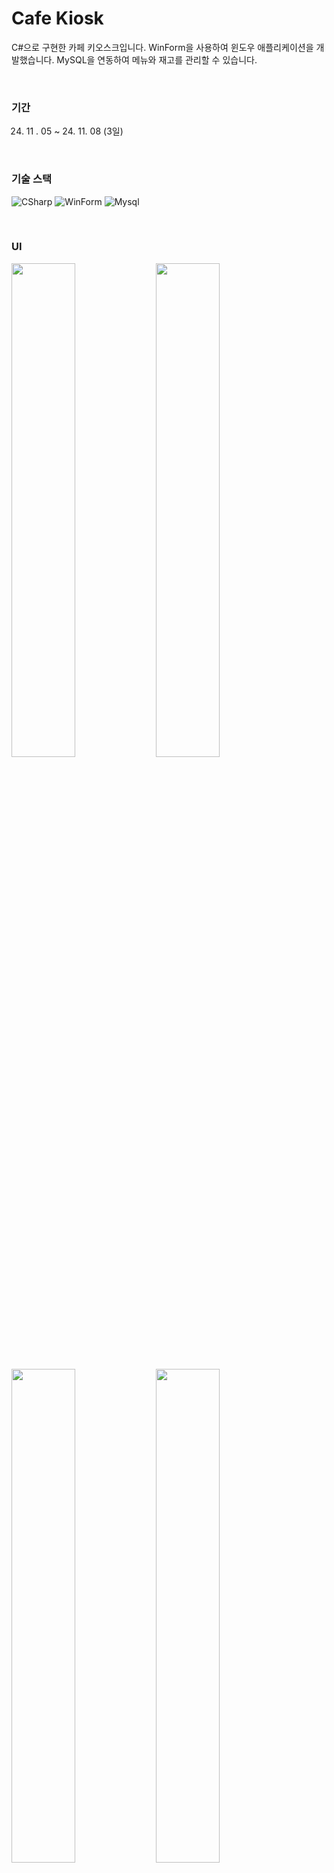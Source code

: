 # Cafe Kiosk
C#으로 구현한 카페 키오스크입니다. WinForm을 사용하여 윈도우 애플리케이션을 개발했습니다. MySQL을 연동하여 메뉴와 재고를 관리할 수 있습니다. 

<br>


### 기간
24. 11 . 05 ~ 24. 11. 08 (3일)
   
<br>

### 기술 스택
![CSharp](https://img.shields.io/badge/CSharp-6C47FF?style=flat&logo=Cplusplus&logoColor=white)
![WinForm](https://img.shields.io/badge/WinForm-000000?style=flat&logo=&logoColor=white)
![Mysql](https://img.shields.io/badge/MySQL-4479A1?style=flat&logo=mysql&logoColor=white)



<br>

### UI
<p align="left">
  <img src="https://github.com/user-attachments/assets/e6e8ab40-1464-4710-a934-65711449a009" width="45%" />
  <img src="https://github.com/user-attachments/assets/9f07b754-4be2-40dd-a452-b3ecb17733bb" width="45%" />
</p>

<p align="left">
  <img src="https://github.com/user-attachments/assets/05faddd5-437e-4c54-958f-6bddb805ef00" width="45%" />
  <img src="https://github.com/user-attachments/assets/d55401b6-ab60-4572-92e3-bc3befff89a5" width="45%" />
</p>
* 각 음료 사진의 출처는 https://www.banapresso.com 입니다. 


<br>
<br>


```csharp
// MenuItem

namespace Coffee_Kiosk
{
    public partial class MenuItem : UserControl
    {

        public delegate void AddDrinkHandler(Drink drink);
        public event AddDrinkHandler addDrink;

// ...


        private void MenuItem_Click(object sender, EventArgs e)
        {
            ShadowForm shadow = new ShadowForm();
            shadow.Show();

            Drink drink = new Drink();
            drink.Idx = this.drinkInfo.Idx;
            drink.Name = this.drinkInfo.Name;
            drink.Price = this.drinkInfo.Price;
            drink.DrinkImage = Pic_drink;
            drink.Desc = this.drinkInfo.Description;

            SelectOptionForm selectOptionForm = new SelectOptionForm(drink);
            selectOptionForm.addDrink += AddDrink;

            // shadow 창 누르면 둘 다 꺼짐
            shadow.Click += (s, args) => { 
                selectOptionForm.Dispose();
                shadow.Dispose();
            };

            // selectoptionform이 꺼지면 shadow도 꺼짐
            selectOptionForm.FormClosed += (s, args) => shadow.Dispose();
            selectOptionForm.Show();

        }

        private void AddDrink(Drink drink)
        {
            addDrink.Invoke(drink);
        }

    }
}
```

```csharp
// SelectOptionForm

namespace Coffee_Kiosk.View
{
    public partial class SelectOptionForm : Form
    {
        Drink drink;
        MenuRepository menuRepository = new MenuRepository();
        int selectDrinkPrice;

        public delegate void AddDrinkHandler(Drink drink);
        public event AddDrinkHandler addDrink;

        public SelectOptionForm(Drink drink)
        {
            InitializeComponent();
            this.drink = drink;
            this.selectDrinkPrice = drink.Price;
            
        }


        private void btn_add_Click(object sender, EventArgs e)
        {
            addDrink.Invoke(drink);
            this.Close();
        }
    }
}
```
메인 폼인 <code>SellForm</code>에서 음료 하나를 표시하는 Controls인 <code>MenuItem</code>를 생성합니다.
<code>MenuItem</code>에서는 옵션을 선택하는 Controls인 <code>selectOptionForm</code>를 생성합니다.
이때 메뉴가 추가되면 메인 폼인 <code>SellForm</code>의 하단 panel에 추가된 메뉴가 표시되어야 하기 때문에, 하위 폼에서 상위 폼을 수정하기 위하여 `delegate`와 `invoke()` 함수를 사용했습니다.


<br>

### ERD
![ERD](https://github.com/user-attachments/assets/5e21c00f-7e02-4e10-ae8a-96cf8b24ba4f)

<br>

### 아키텍쳐
<img width="600" alt="image" src="https://github.com/user-attachments/assets/fc1accaa-e03e-423b-aac4-130ac0eb1480">


1. window에서 애플리케이션이 실행됩니다.
2. <code>Application.Run()</code>으로 메시지 루프를 실행합니다.
3. 메시지 루프는 Controls(button, label, 사용자 정의 controls 등)가 발생시킨 이벤트를 큐에 저장했다가, 처리할 이벤트 핸들러로 라우팅합니다.
4. 이벤트 핸들러가 로직을 처리합니다. 이때 DB에 접근하거나 요소가 변경되는 등의 작업이 수행됩니다.

<br>



